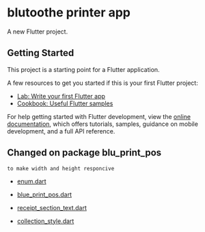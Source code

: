 # blutoothe printer app

A new Flutter project.

## Getting Started

This project is a starting point for a Flutter application.

A few resources to get you started if this is your first Flutter project:

- [Lab: Write your first Flutter app](https://docs.flutter.dev/get-started/codelab)
- [Cookbook: Useful Flutter samples](https://docs.flutter.dev/cookbook)

For help getting started with Flutter development, view the
[online documentation](https://docs.flutter.dev/), which offers tutorials,
samples, guidance on mobile development, and a full API reference.

## Changed on package blu_print_pos
    to make width and height responcive
- [enum.dart](https://github.com/abdalmuneim/bluetooth_print/files/11179627/enum.txt)
  
- [blue_print_pos.dart](https://github.com/abdalmuneim/bluetooth_print/files/11179636/blue_print_pos.txt)
- [receipt_section_text.dart](https://github.com/abdalmuneim/bluetooth_print/files/11179639/receipt_section_text.txt)
- [collection_style.dart](https://github.com/abdalmuneim/bluetooth_print/files/11179647/collection_style.txt)
